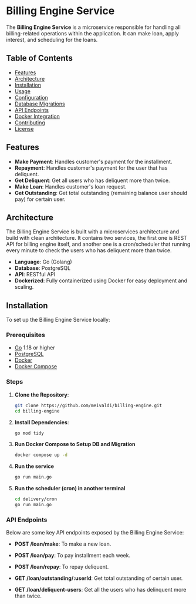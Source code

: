 # Billing Engine Service

The **Billing Engine Service** is a microservice responsible for handling all billing-related operations within the application. It can make loan, apply interest, and scheduling for the loans.

## Table of Contents

- [Features](#features)
- [Architecture](#architecture)
- [Installation](#installation)
- [Usage](#usage)
- [Configuration](#configuration)
- [Database Migrations](#database-migrations)
- [API Endpoints](#api-endpoints)
- [Docker Integration](#docker-integration)
- [Contributing](#contributing)
- [License](#license)

## Features

- **Make Payment**: Handles customer's payment for the installment.
- **Repayment**: Handles customer's payment for the user that has deliquent.
- **Get Deliquent**: Get all users who has deliquent more than twice.
- **Make Loan**: Handles customer's loan request.
- **Get Outstanding**: Get total outstanding (remaining balance user should pay) for certain user.

## Architecture

The Billing Engine Service is built with a microservices architecture and build with clean architecture. It contains two services, the first one is REST API for billing engine itself, and another one is a cron/scheduler that running every minute to check the users who has deliquent more than twice.

- **Language**: Go (Golang)
- **Database**: PostgreSQL
- **API**: RESTful API
- **Dockerized**: Fully containerized using Docker for easy deployment and scaling.

## Installation

To set up the Billing Engine Service locally:

### Prerequisites

- [Go](https://golang.org/doc/install) 1.18 or higher
- [PostgreSQL](https://www.postgresql.org/download/)
- [Docker](https://docs.docker.com/get-docker/)
- [Docker Compose](https://docs.docker.com/compose/install/)

### Steps

1. **Clone the Repository**:

   ```bash
   git clone https://github.com/meivaldi/billing-engine.git
   cd billing-engine

2. **Install Dependencies**:

   ```bash
   go mod tidy

3. **Run Docker Compose to Setup DB and Migration**

    ```bash
    docker compose up -d

4. **Run the service**

    ```bash
    go run main.go

5. **Run the scheduler (cron) in another terminal**

    ```bash
    cd delivery/cron
    go run main.go


### API Endpoints

Below are some key API endpoints exposed by the Billing Engine Service:

- **POST /loan/make**: To make a new loan.
- **POST /loan/pay**: To pay installment each week.
- **POST /loan/repay**: To repay deliquent.

- **GET /loan/outstanding/:userId**: Get total outstanding of certain user.
- **GET /loan/deliquent-users**: Get all the users who has delinquent more than twice.
